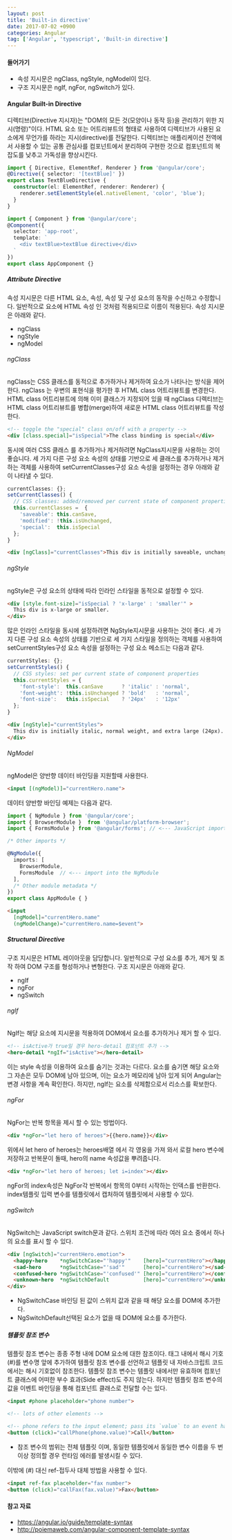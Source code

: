 ```yaml
---
layout: post
title: 'Built-in directive'
date: 2017-07-02 +0900
categories: Angular
tag: ['Angular', 'typescript', 'Built-in directive']
---
```


#### 들어가기

- 속성 지시문은 ngClass, ngStyle, ngModel이 있다.
- 구조 지시문은 ngIf, ngFor, ngSwitch가 있다.

#### Angular Built-in Directive

디렉티브(Directive 지시자)는 "DOM의 모든 것(모양이나 동작 등)을 관리하기 위한 지시(명령)"이다. HTML 요소 또는 어트리뷰트의 형태로 사용하여 디렉티브가 사용된 요소에게 무언가를 하라는 지시(directive)를 전달한다. 디렉티브는 애플리케이션 전역에서 사용할 수 있는 공통 관심사를 컴포넌트에서 분리하여 구현한 것으로 컴포넌트의 복잡도를 낮추고 가독성을 향상시킨다.

```typescript
import { Directive, ElementRef, Renderer } from '@angular/core';
@Directive({ selector: '[textBlue]' })
export class TextBlueDirective {
  constructor(el: ElementRef, renderer: Renderer) {
    renderer.setElementStyle(el.nativeElement, 'color', 'blue');
  }
}
```
```typescript
import { Component } from '@angular/core';
@Component({
  selector: 'app-root',
  template: `
    <div textBlue>textBlue directive</div>
  `
})
export class AppComponent {}
```

##### Attribute Directive

속성 지시문은 다른 HTML 요소, 속성, 속성 및 구성 요소의 동작을 수신하고 수정합니다. 일반적으로 요소에 HTML 속성 인 것처럼 적용되므로 이름이 적용된다. 속성 지시문은 아래와 같다.

- ngClass
- ngStyle
- ngModel

###### ngClass

ngClass는 CSS 클래스를 동적으로 추가하거나 제거하여 요소가 나타나는 방식을 제어한다. ngClass 는 우변의 표현식을 평가한 후 HTML class 어트리뷰트를 변경한다. HTML class 어트리뷰트에 의해 이미 클래스가 지정되어 있을 때 ngClass 디렉티브는 HTML class 어트리뷰트를 병합(merge)하여 새로운 HTML class 어트리뷰트를 작성한다.

```html
<!-- toggle the "special" class on/off with a property -->
<div [class.special]="isSpecial">The class binding is special</div>
```

동시에 여러 CSS 클래스 를 추가하거나 제거하려면 NgClass지시문을 사용하는 것이 좋습니다. 세 가지 다른 구성 요소 속성의 상태를 기반으로 세 클래스를 추가하거나 제거하는 객체를 사용하여 setCurrentClasses구성 요소 속성을 설정하는 경우 아래와 같이 나타낼 수 있다.

```typescript
currentClasses: {};
setCurrentClasses() {
  // CSS classes: added/removed per current state of component properties
  this.currentClasses =  {
    'saveable': this.canSave,
    'modified': !this.isUnchanged,
    'special':  this.isSpecial
  };
}
```
```html
<div [ngClass]="currentClasses">This div is initially saveable, unchanged, and special</div>
```

###### ngStyle

ngStyle은 구성 요소의 상태에 따라 인라인 스타일을 동적으로 설정할 수 있다.

```html
<div [style.font-size]="isSpecial ? 'x-large' : 'smaller'" >
  This div is x-large or smaller.
</div>
```

많은 인라인 스타일을 동시에 설정하려면 NgStyle지시문을 사용하는 것이 좋다. 세 가지 다른 구성 요소 속성의 상태를 기반으로 세 가지 스타일을 정의하는 객체를 사용하여 setCurrentStyles구성 요소 속성을 설정하는 구성 요소 메소드는 다음과 같다.

```typescript
currentStyles: {};
setCurrentStyles() {
  // CSS styles: set per current state of component properties
  this.currentStyles = {
    'font-style':  this.canSave      ? 'italic' : 'normal',
    'font-weight': !this.isUnchanged ? 'bold'   : 'normal',
    'font-size':   this.isSpecial    ? '24px'   : '12px'
  };
}
```
```html
<div [ngStyle]="currentStyles">
  This div is initially italic, normal weight, and extra large (24px).
</div>
```

###### NgModel

ngModel은 양반향 데이터 바인딩을 지원할때 사용한다.

```html
<input [(ngModel)]="currentHero.name">
```

데이터 양반향 바인딩 예제는 다음과 같다.

```typescript
import { NgModule } from '@angular/core';
import { BrowserModule }  from '@angular/platform-browser';
import { FormsModule } from '@angular/forms'; // <--- JavaScript import from Angular

/* Other imports */

@NgModule({
  imports: [
    BrowserModule,
    FormsModule  // <--- import into the NgModule
  ],
  /* Other module metadata */
})
export class AppModule { }
```
```html
<input
  [ngModel]="currentHero.name"
  (ngModelChange)="currentHero.name=$event">
```

##### Structural Directive

구조 지시문은 HTML 레이아웃을 담당합니다. 일반적으로 구성 요소를 추가, 제거 및 조작 하여 DOM 구조를 형성하거나 변형한다. 구조 지시문은 아래와 같다.

- ngIf
- ngFor
- ngSwitch

###### ngIf

NgIf는 해당 요소에 지시문을 적용하여 DOM에서 요소를 추가하거나 제거 할 수 있다.

```html
<!-- isActive가 true일 경우 hero-detail 컴포넌트 추가 -->
<hero-detail *ngIf="isActive"></hero-detail>
```

이는 style 속성을 이용하여 요소를 숨기는 것과는 다르다. 요소를 숨기면 해당 요소와 그 자손은 모두 DOM에 남아 있으며, 이는 요소가 메모리에 남아 있게 되어 Angular는 변경 사항을 계속 확인한다. 하지만, ngIf는 요소를 삭제함으로서 리소스를 확보한다.

###### ngFor

NgFor는 반복 항목을 제시 할 수 있는 방법이다. 

```html
<div *ngFor="let hero of heroes">{{hero.name}}</div>
```

위에서 let hero of heroes는 heroes배열 에서 각 영웅을 가져 와서 로컬 hero 변수에 저장하고 반복문이 돌때, hero의 name 속성값을 뿌려줍니다. 

```html
<div *ngFor="let hero of heroes; let i=index"></div>
```

ngFor의 index속성은 NgFor각 반복에서 항목의 0부터 시작하는 인덱스를 반환한다. index템플릿 입력 변수를 템플릿에서 캡처하여 템플릿에서 사용할 수 있다.

###### ngSwitch

NgSwitch는 JavaScript switch문과 같다. 스위치 조건에 따라 여러 요소 중에서 하나의 요소를 표시 할 수 있다. 

```html
<div [ngSwitch]="currentHero.emotion">
  <happy-hero    *ngSwitchCase="'happy'"    [hero]="currentHero"></happy-hero>
  <sad-hero      *ngSwitchCase="'sad'"      [hero]="currentHero"></sad-hero>
  <confused-hero *ngSwitchCase="'confused'" [hero]="currentHero"></confused-hero>
  <unknown-hero  *ngSwitchDefault           [hero]="currentHero"></unknown-hero>
</div>
```
- NgSwitchCase 바인딩 된 값이 스위치 값과 같을 때 해당 요소를 DOM에 추가한다.
- NgSwitchDefault선택된 요소가 없을 때 DOM에 요소를 추가한다.

##### 템플릿 참조 변수

템플릿 참조 변수는 종종 주형 내에 DOM 요소에 대한 참조이다. 태그 내에서 해시 기호(#)를 변수명 앞에 추가하여 템플릿 참조 변수를 선언하고 템플릿 내 자바스크립트 코드에서는 해시 기호없이 참조한다. 템플릿 참조 변수는 템플릿 내에서만 유효하며 컴포넌트 클래스에 어떠한 부수 효과(Side effect)도 주지 않는다. 하지만 템플릿 참조 변수의 값을 이벤트 바인딩을 통해 컴포넌트 클래스로 전달할 수는 있다.

```html
<input #phone placeholder="phone number">

<!-- lots of other elements -->

<!-- phone refers to the input element; pass its `value` to an event handler -->
<button (click)="callPhone(phone.value)">Call</button>
```

* 참조 변수의 범위는 전체 템플릿 이며, 동일한 템플릿에서 동일한 변수 이름을 두 번 이상 정의할 경우 런타임 에러를 발생시킬 수 있다.

이밖에 (#) 대신 ref-접두사 대체 방법을 사용할 수 있다. 

```html
<input ref-fax placeholder="fax number">
<button (click)="callFax(fax.value)">Fax</button>
```

#### 참고 자료

- <https://angular.io/guide/template-syntax>
- <http://poiemaweb.com/angular-component-template-syntax>
